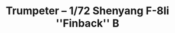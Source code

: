 ---
layout: product
title: "Trumpeter – 1/72 Shenyang F-8Ii ''Finback'' B"
price: "2900" 
desc: "N/A"
img_path: "/assets/img/TRU01610.jpg"
brand: "N/A"
available: false
special_offer: false
new: false
soon: false
cat: "010000"
subcat: "013400"
subsubcat: "0N/A"
sifra: "TRU01610"
popular: false
---